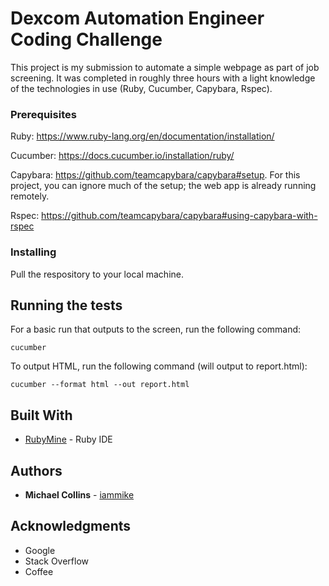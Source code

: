 # Dexcom Automation Engineer Coding Challenge

This project is my submission to automate a simple webpage as part of job screening. It was completed in roughly three hours with a light knowledge of the technologies in use (Ruby, Cucumber, Capybara, Rspec).

### Prerequisites

Ruby: https://www.ruby-lang.org/en/documentation/installation/

Cucumber: https://docs.cucumber.io/installation/ruby/

Capybara: https://github.com/teamcapybara/capybara#setup. For this project, you can ignore much of the setup; the web app is already running remotely.

Rspec: https://github.com/teamcapybara/capybara#using-capybara-with-rspec

### Installing

Pull the respository to your local machine.

## Running the tests

For a basic run that outputs to the screen, run the following command:

```
cucumber
```

To output HTML, run the following command (will output to report.html):

```
cucumber --format html --out report.html
```

## Built With

* [RubyMine](https://www.jetbrains.com/ruby/) - Ruby IDE

## Authors

* **Michael Collins** - [iammike](https://github.com/iammike)

## Acknowledgments

* Google
* Stack Overflow
* Coffee
